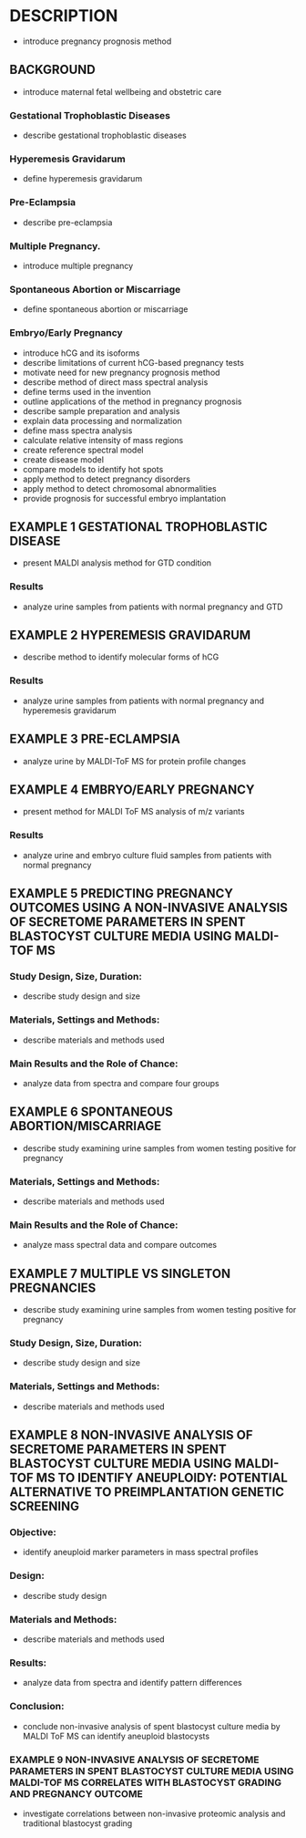 # DESCRIPTION

- introduce pregnancy prognosis method

## BACKGROUND

- introduce maternal fetal wellbeing and obstetric care

### Gestational Trophoblastic Diseases

- describe gestational trophoblastic diseases

### Hyperemesis Gravidarum

- define hyperemesis gravidarum

### Pre-Eclampsia

- describe pre-eclampsia

### Multiple Pregnancy.

- introduce multiple pregnancy

### Spontaneous Abortion or Miscarriage

- define spontaneous abortion or miscarriage

### Embryo/Early Pregnancy

- introduce hCG and its isoforms
- describe limitations of current hCG-based pregnancy tests
- motivate need for new pregnancy prognosis method
- describe method of direct mass spectral analysis
- define terms used in the invention
- outline applications of the method in pregnancy prognosis
- describe sample preparation and analysis
- explain data processing and normalization
- define mass spectra analysis
- calculate relative intensity of mass regions
- create reference spectral model
- create disease model
- compare models to identify hot spots
- apply method to detect pregnancy disorders
- apply method to detect chromosomal abnormalities
- provide prognosis for successful embryo implantation

## EXAMPLE 1 GESTATIONAL TROPHOBLASTIC DISEASE

- present MALDI analysis method for GTD condition

### Results

- analyze urine samples from patients with normal pregnancy and GTD

## EXAMPLE 2 HYPEREMESIS GRAVIDARUM

- describe method to identify molecular forms of hCG

### Results

- analyze urine samples from patients with normal pregnancy and hyperemesis gravidarum

## EXAMPLE 3 PRE-ECLAMPSIA

- analyze urine by MALDI-ToF MS for protein profile changes

## EXAMPLE 4 EMBRYO/EARLY PREGNANCY

- present method for MALDI ToF MS analysis of m/z variants

### Results

- analyze urine and embryo culture fluid samples from patients with normal pregnancy

## EXAMPLE 5 PREDICTING PREGNANCY OUTCOMES USING A NON-INVASIVE ANALYSIS OF SECRETOME PARAMETERS IN SPENT BLASTOCYST CULTURE MEDIA USING MALDI-TOF MS

### Study Design, Size, Duration:

- describe study design and size

### Materials, Settings and Methods:

- describe materials and methods used

### Main Results and the Role of Chance:

- analyze data from spectra and compare four groups

## EXAMPLE 6 SPONTANEOUS ABORTION/MISCARRIAGE

- describe study examining urine samples from women testing positive for pregnancy

### Materials, Settings and Methods:

- describe materials and methods used

### Main Results and the Role of Chance:

- analyze mass spectral data and compare outcomes

## EXAMPLE 7 MULTIPLE VS SINGLETON PREGNANCIES

- describe study examining urine samples from women testing positive for pregnancy

### Study Design, Size, Duration:

- describe study design and size

### Materials, Settings and Methods:

- describe materials and methods used

## EXAMPLE 8 NON-INVASIVE ANALYSIS OF SECRETOME PARAMETERS IN SPENT BLASTOCYST CULTURE MEDIA USING MALDI-TOF MS TO IDENTIFY ANEUPLOIDY: POTENTIAL ALTERNATIVE TO PREIMPLANTATION GENETIC SCREENING

### Objective:

- identify aneuploid marker parameters in mass spectral profiles

### Design:

- describe study design

### Materials and Methods:

- describe materials and methods used

### Results:

- analyze data from spectra and identify pattern differences

### Conclusion:

- conclude non-invasive analysis of spent blastocyst culture media by MALDI ToF MS can identify aneuploid blastocysts

### EXAMPLE 9 NON-INVASIVE ANALYSIS OF SECRETOME PARAMETERS IN SPENT BLASTOCYST CULTURE MEDIA USING MALDI-TOF MS CORRELATES WITH BLASTOCYST GRADING AND PREGNANCY OUTCOME

- investigate correlations between non-invasive proteomic analysis and traditional blastocyst grading

